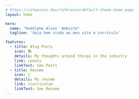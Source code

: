 ```yaml
---
# https://vitepress.dev/reference/default-theme-home-page
layout: home

hero:
  name: "Rodolpho Alves' Website"
  tagline: 'Seja bem vindo ao meu site e currículo'

features:
  - title: Blog Posts
    icon: 📚  
    details: My thoughts around things in the industry
    link: /posts
    linkText: See Posts  
  - title: Resume
    icon: 📝
    details: My resume
    link: /curriculum
    linkText: See Resume
---
```

